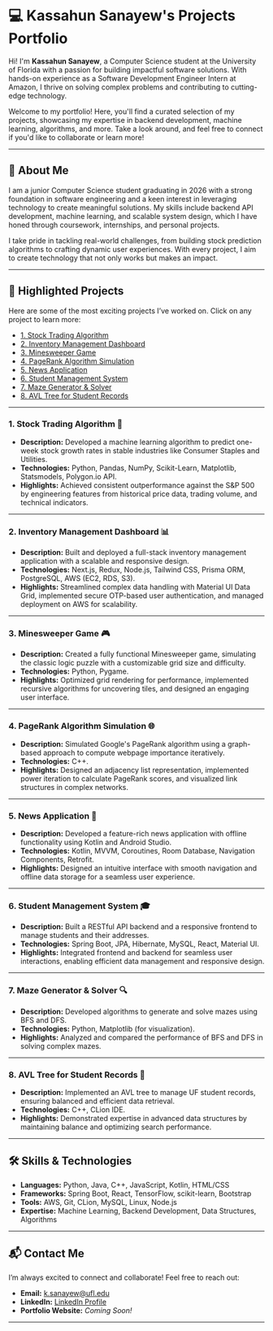 # 💻 **Kassahun Sanayew's Projects Portfolio**

Hi! I'm **Kassahun Sanayew**, a Computer Science student at the University of Florida with a passion for building impactful software solutions. With hands-on experience as a Software Development Engineer Intern at Amazon, I thrive on solving complex problems and contributing to cutting-edge technology.

Welcome to my portfolio! Here, you'll find a curated selection of my projects, showcasing my expertise in backend development, machine learning, algorithms, and more. Take a look around, and feel free to connect if you'd like to collaborate or learn more!

---

## 🌟 **About Me**

I am a junior Computer Science student graduating in 2026 with a strong foundation in software engineering and a keen interest in leveraging technology to create meaningful solutions. My skills include backend API development, machine learning, and scalable system design, which I have honed through coursework, internships, and personal projects.

I take pride in tackling real-world challenges, from building stock prediction algorithms to crafting dynamic user experiences. With every project, I aim to create technology that not only works but makes an impact.

---

## 🚀 **Highlighted Projects**

Here are some of the most exciting projects I’ve worked on. Click on any project to learn more:

- [1. Stock Trading Algorithm](#1-stock-trading-algorithm)  
- [2. Inventory Management Dashboard](#2-inventory-management-dashboard)  
- [3. Minesweeper Game](#3-minesweeper-game)  
- [4. PageRank Algorithm Simulation](#4-pagerank-algorithm-simulation)  
- [5. News Application](#5-news-application)  
- [6. Student Management System](#6-student-management-system)  
- [7. Maze Generator & Solver](#7-maze-generator--solver)  
- [8. AVL Tree for Student Records](#8-avl-tree-for-student-records)  

---

### **1. Stock Trading Algorithm** 🏦  
- **Description:** Developed a machine learning algorithm to predict one-week stock growth rates in stable industries like Consumer Staples and Utilities.  
- **Technologies:** Python, Pandas, NumPy, Scikit-Learn, Matplotlib, Statsmodels, Polygon.io API.  
- **Highlights:** Achieved consistent outperformance against the S&P 500 by engineering features from historical price data, trading volume, and technical indicators.

---

### **2. Inventory Management Dashboard** 📊  
- **Description:** Built and deployed a full-stack inventory management application with a scalable and responsive design.  
- **Technologies:** Next.js, Redux, Node.js, Tailwind CSS, Prisma ORM, PostgreSQL, AWS (EC2, RDS, S3).  
- **Highlights:** Streamlined complex data handling with Material UI Data Grid, implemented secure OTP-based user authentication, and managed deployment on AWS for scalability.

---

### **3. Minesweeper Game** 🎮  
- **Description:** Created a fully functional Minesweeper game, simulating the classic logic puzzle with a customizable grid size and difficulty.  
- **Technologies:** Python, Pygame.  
- **Highlights:** Optimized grid rendering for performance, implemented recursive algorithms for uncovering tiles, and designed an engaging user interface.

---

### **4. PageRank Algorithm Simulation** 🌐  
- **Description:** Simulated Google's PageRank algorithm using a graph-based approach to compute webpage importance iteratively.  
- **Technologies:** C++.  
- **Highlights:** Designed an adjacency list representation, implemented power iteration to calculate PageRank scores, and visualized link structures in complex networks.

---

### **5. News Application** 📰  
- **Description:** Developed a feature-rich news application with offline functionality using Kotlin and Android Studio.  
- **Technologies:** Kotlin, MVVM, Coroutines, Room Database, Navigation Components, Retrofit.  
- **Highlights:** Designed an intuitive interface with smooth navigation and offline data storage for a seamless user experience.

---

### **6. Student Management System** 🎓  
- **Description:** Built a RESTful API backend and a responsive frontend to manage students and their addresses.  
- **Technologies:** Spring Boot, JPA, Hibernate, MySQL, React, Material UI.  
- **Highlights:** Integrated frontend and backend for seamless user interactions, enabling efficient data management and responsive design.

---

### **7. Maze Generator & Solver** 🔍  
- **Description:** Developed algorithms to generate and solve mazes using BFS and DFS.  
- **Technologies:** Python, Matplotlib (for visualization).  
- **Highlights:** Analyzed and compared the performance of BFS and DFS in solving complex mazes.

---

### **8. AVL Tree for Student Records** 🌳  
- **Description:** Implemented an AVL tree to manage UF student records, ensuring balanced and efficient data retrieval.  
- **Technologies:** C++, CLion IDE.  
- **Highlights:** Demonstrated expertise in advanced data structures by maintaining balance and optimizing search performance.

---

## 🛠 **Skills & Technologies**

- **Languages:** Python, Java, C++, JavaScript, Kotlin, HTML/CSS  
- **Frameworks:** Spring Boot, React, TensorFlow, scikit-learn, Bootstrap  
- **Tools:** AWS, Git, CLion, MySQL, Linux, Node.js  
- **Expertise:** Machine Learning, Backend Development, Data Structures, Algorithms  

---

## 📬 **Contact Me**

I’m always excited to connect and collaborate! Feel free to reach out:  
- **Email:** [k.sanayew@ufl.edu](mailto:k.sanayew@ufl.edu)  
- **LinkedIn:** [LinkedIn Profile](#)  
- **Portfolio Website:** *Coming Soon!*  

---
